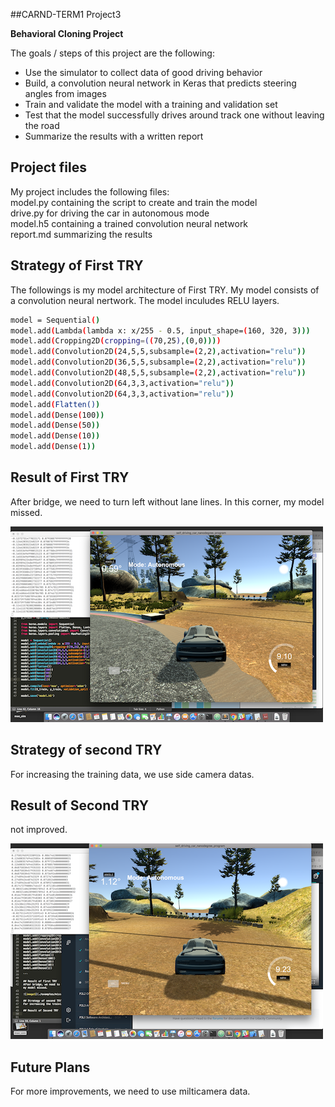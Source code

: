 ##CARND-TERM1 Project3

**Behavioral Cloning Project**

The goals / steps of this project are the following:
* Use the simulator to collect data of good driving behavior
* Build, a convolution neural network in Keras that predicts steering angles from images
* Train and validate the model with a training and validation set
* Test that the model successfully drives around track one without leaving the road
* Summarize the results with a written report

## Project files

My project includes the following files:<BR>
model.py containing the script to create and train the model<BR>
drive.py for driving the car in autonomous mode<BR>
model.h5 containing a trained convolution neural network <BR>
report.md summarizing the results<BR>

## Strategy of First TRY

The followings is my model architecture of First TRY. My model consists of a convolution neural nertwork. The model inculudes RELU layers.

```sh
model = Sequential()
model.add(Lambda(lambda x: x/255 - 0.5, input_shape=(160, 320, 3)))
model.add(Cropping2D(cropping=((70,25),(0,0))))
model.add(Convolution2D(24,5,5,subsample=(2,2),activation="relu"))
model.add(Convolution2D(36,5,5,subsample=(2,2),activation="relu"))
model.add(Convolution2D(48,5,5,subsample=(2,2),activation="relu"))
model.add(Convolution2D(64,3,3,activation="relu"))
model.add(Convolution2D(64,3,3,activation="relu"))
model.add(Flatten())
model.add(Dense(100))
model.add(Dense(50))
model.add(Dense(10))
model.add(Dense(1))

```

## Result of First TRY
After bridge, we need to turn left without lane lines. In this corner, my model missed.

![image1](miss.png)

## Strategy of second TRY
For increasing the training data, we use side camera datas.

## Result of Second TRY
not improved.

![image2](miss2.png)

## Future Plans
 For more improvements, we need to use milticamera data.



